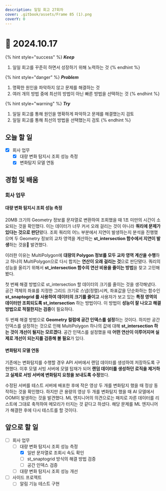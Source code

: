 ```yaml
---
description: 일일 회고 27회차
cover: .gitbook/assets/Frame 85 (1).png
coverY: 0
---
```


# 🙂 2024.10.17

{% hint style="success" %}
_**Keep**_

1. 일일 회고를 꾸준히 하면서 성장하기 위해 노력하는 것
{% endhint %}

{% hint style="danger" %}
_**Problem**_

1. 명확한 원인을 파악하지 않고 문제를 해결하는 것
2. 여러 개의 방법 중에 최선의 방법이 아닌 빠른 방법을 선택하는 것
{% endhint %}

{% hint style="warning" %}
_**Try**_

1. 일일 회고를 통해 원인을 명확하게 파악하고 문제를 해결했는지 검토
2. 일일 회고를 통해 최선의 방법을 선택했는지 검토
{% endhint %}

## 오늘 할 일

* [x] 회사 업무
  * [x] 대량 변화 탐지시 조회 성능 측정
  * [x] 변화탐지 모델 연동

## 경험 및 배움

### 회사 업무

#### 대량 변화 탐지시 조회 성능 측정

20MB 크기의 Geometry 정보를 문자열로 변환하여 조회했을 때 1초 미만의 시간이 소요되는 것을 확인했다. 이는 데이터가 너무 커서 오래 걸리는 것이 아니라 **쿼리에 문제가 있다는 것으로 판단**됐다. 조회 쿼리의 어느 부분에서 지연이 발생하는지 분석을 진행했으며 두 Geometry 정보의 교차 영역을 계산하는 **st\_intersection 함수에서 지연이 발생**하는 것을 발견했다.

이러한 이유는 MultiPolygon에 **대량의 Polygon 정보를 모두 교차 영역 계산을 수행**하고 하나의 MultiPolygon으로 다시 합치는 **연산이 오래 걸리는 것**으로 판단됐다. 쿼리의 성능을 올리기 위해서 **st\_intersection 함수의 연산 비용을 줄이는 방법**을 찾고 고민해 봤다.&#x20;

첫 번째 해결 방법으로 st\_intersection 할 데이터의 크기를 줄이는 것을 생각해냈다. 공간 객체의 좌표를 지정한 그리드 크기로 스냅(정렬)시켜, 좌표값을 단순화하는 함수인 **st\_snaptogrid 를 사용하여 데이터의 크기를 줄이고** 사용자가 보고 있는 **특정 영역의 데이터만 조회되도록 st\_intersection** 하는 방법이다. 이 방법이 **성능이 잘 나오고 해결 방법으로 적절한지는 검증**이 필요하다.

두 번째 해결 방법으로 **Geometry 컬럼에 공간 인덱스를 설정**하는 것이다. 하지만 공간 인덱스를 설정하는 것으로 인해 MultiPolygon 하나의 값에 대해 **st\_intersection 하는 것이 개선이 될지는 모르겠다**. 공간 인덱스를 설정했을 때 **어떤 연산이 이루어지며 실제로 개선이 되는지를 검증해 볼 필요**가 있다.



#### 변화탐지 모델 연동

기존에는 변화탐지를 수행할 경우 API 서버에서 랜덤 데이터를 생성하여 저장하도록 구현했다. 이후 모델 서빙 서버에 모델 탑재가 되어 **랜덤 데이터를 생성하던 로직을 제거하고 실제로 서빙 서버에 변화탐지 요청을 보내도록 수정**했다.&#x20;

수정된 서버를 테스트 서버에 배포한 후에 작은 영상 두 개를 변화탐지 했을 때 정상 동작하는 것을 확인했다. 하지만 큰 용량의 영상 두 개를 변화탐지 했을 때 AI 모델에서 OOM이 발생하는 것을 발견했다. ML 엔지니어의 의견으로는 패치로 자른 데이터를 리스트에 그대로 축적하여 메모리가 터지는 것 같다고 하셨다. 해당 문제를 ML 엔지니어가 해결한 후에 다시 테스트를 할 것이다.



## 앞으로 할 일

* [ ] 회사 업무
  * [ ] 대량 변화 탐지시 조회 성능 측정
    * [x] 일반 문자열로 조회시 속도 확인
    * [ ] st\_snaptogrid 방식의 해결 방법 검증
    * [ ] 공간 인덱스 검증
  * [ ] 대량 변화 탐지시 조회 성능 개선
* [ ] 사이드 프로젝트
  * [ ] 알림 기능 테스트 구현
